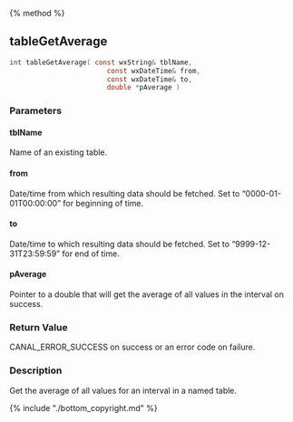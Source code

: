 
{% method %}
## tableGetAverage

```c
int tableGetAverage( const wxString& tblName, 
                        const wxDateTime& from, 
                        const wxDateTime& to,
                        double *pAverage )
```

### Parameters

#### tblName
Name of an existing table.

#### from
Date/time from which resulting data should be fetched. Set to “0000-01-01T00:00:00” for beginning of time.

#### to
Date/time to which resulting data should be fetched. Set to “9999-12-31T23:59:59” for end of time.

#### pAverage
Pointer to a double that will get the average of all values in the interval on success.

### Return Value
CANAL_ERROR_SUCCESS on success or an error code on failure. 

### Description
Get the average of all values for an interval in a named table. 

{% include "./bottom_copyright.md" %}
